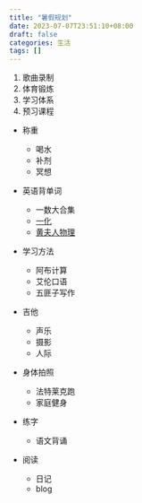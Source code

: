 ```yaml
---
title: "暑假规划"
date: 2023-07-07T23:51:10+08:00
draft: false
categories: 生活
tags: []
---
```


1. 歌曲录制
2. 体育锻炼
3. 学习体系
4. 预习课程

- 称重
  - 喝水
  - 补剂
  - 冥想

- 英语背单词
  - 一数大合集
  - [一化](https://www.bilibili.com/video/BV1Qi4y1R7tW/?p=2&spm_id_from=pageDriver&vd_source=b50bf99a218887e785dac60c16684ed3)
  - [黄夫人物理](https://www.bilibili.com/video/BV1Y64y1B7QC/?spm_id_from=333.788)

- 学习方法
  - 阿布计算
  - 艾伦口语
  - 五匪子写作

- 吉他
  - 声乐
  - 摄影
  - 人际

- 身体拍照
  - 法特莱克跑
  - 家庭健身

- 练字
  - 语文背诵

- 阅读
  - 日记
  - blog
